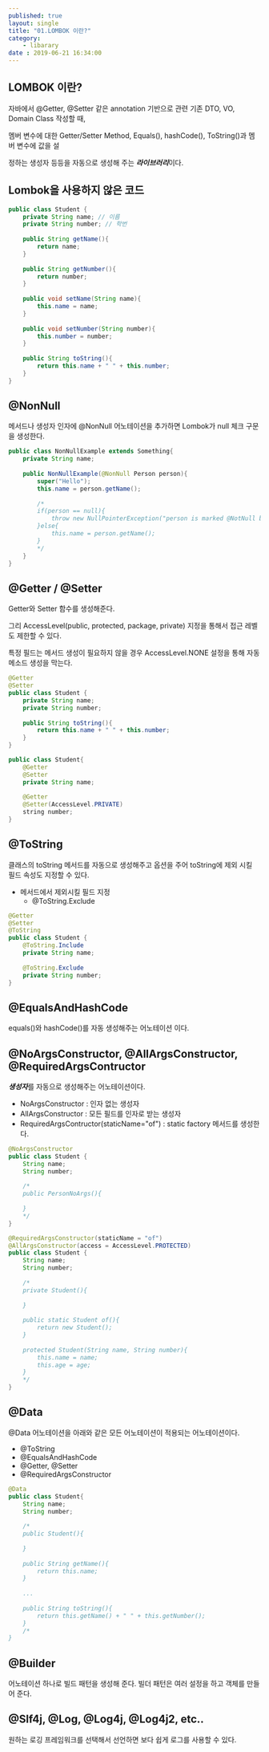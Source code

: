 ```yaml
---
published: true
layout: single
title: "01.LOMBOK 이란?"
category:
    - libarary
date : 2019-06-21 16:34:00
---
```


## LOMBOK 이란?

자바에서 @Getter, @Setter 같은 annotation 기반으로 관련 기존 DTO, VO, Domain Class 작성할  때,

멤버 변수에 대한 Getter/Setter Method, Equals(), hashCode(), ToString()과 멤버 변수에 값을 설

정하는 생성자 등등을 자동으로 생성해 주는 ***라이브러리***이다.



## Lombok을 사용하지 않은 코드

```java
public class Student {
	private String name; // 이름
    private String number; // 학번
    
    public String getName(){
        return name;
    }
    
    public String getNumber(){
        return number;
    }
    
    public void setName(String name){
        this.name = name;
    }
    
    public void setNumber(String number){
        this.number = number;
    }
    
    public String toString(){
		return this.name + " " + this.number;
    }
}
```



## @NonNull

메서드나 생성자 인자에 @NonNull 어노테이션을 추가하면 Lombok가 null 체크 구문을 생성한다.

```java
public class NonNullExample extends Something{
    private String name;
    
    public NonNullExample(@NonNull Person person){
        super("Hello");
        this.name = person.getName();
        
        /*
        if(person == null){
        	throw new NullPointerException("person is marked @NotNull but is null")
        }else{
        	this.name = person.getName();
        }
        */
    }
}
```



## @Getter / @Setter

Getter와 Setter 함수를 생성해준다.

그리 AccessLevel(public, protected, package, private) 지정을 통해서 접근 레벨도 제한할 수 있다.

특정 필드는 메서드 생성이 필요하지 않을 경우 AccessLevel.NONE 설정을 통해 자동 메소드 생성을 막는다.

```java
@Getter
@Setter
public class Student {
	private String name;
    private String number;
    
    public String toString(){
		return this.name + " " + this.number;
    }
}
```

```java
public class Student{
	@Getter
    @Setter
    private String name;
    
    @Getter
    @Setter(AccessLevel.PRIVATE)
    string number;
}
```



## @ToString

클래스의 toString 메서드를 자동으로 생성해주고 옵션을 주어 toString에 제외 시킬 필드 속성도 지정할 수 있다.

- 메서드에서 제외시킬 필드 지정
  - @ToString.Exclude

```java
@Getter
@Setter
@ToString
public class Student {
    @ToString.Include
	private String name;
    
    @ToString.Exclude
    private String number;
}
```



## @EqualsAndHashCode

equals()와 hashCode()를 자동 생성해주는 어노테이션 이다.



## @NoArgsConstructor, @AllArgsConstructor, @RequiredArgsContructor

***생성자***를 자동으로 생성해주는 어노테이션이다.

- NoArgsConstructor : 인자 없는 생성자
- AllArgsConstructor : 모든 필드를 인자로 받는 생성자
- RequiredArgsContructor(staticName="of") : static factory 메서드를 생성한다.

```java
@NoArgsConstructor
public class Student {
    String name;
    String number;
    
    /*
    public PersonNoArgs(){
    
    }
    */
}
```



```java
@RequiredArgsConstructor(staticName = "of")
@AllArgsConstructor(access = AccessLevel.PROTECTED)
public class Student {
    String name;
    String number;
    
    /*
    private Student(){
    
    }
    
    public static Student of(){
    	return new Student();
    }
    
    protected Student(String name, String number){
    	this.name = name;
    	this.age = age;
    }
    */
}
```



## @Data

@Data 어노테이션을 아래와 같은 모든 어노테이션이 적용되는 어노테이션이다.

- @ToString
- @EqualsAndHashCode
- @Getter, @Setter
- @RequiredArgsConstructor



```java
@Data
public class Student{
    String name;
    String number;
    
    /*
    public Student(){
    
    }
    
    public String getName(){
    	return this.name;
    }
    
    ...
    
    public String toString(){
    	return this.getName() + " " + this.getNumber(); 
    }
    /*
}
```



## @Builder

어노테이션 하나로 빌드 패턴을 생성해 준다. 빌더 패턴은 여러 설정을 하고 객체를 만들어 준다.



## @Slf4j, @Log, @Log4j, @Log4j2, etc..

원하는 로깅 프레임워크를 선택해서 선언하면 보다 쉽게 로그를 사용할 수 있다.